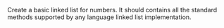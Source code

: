 Create a basic linked list for numbers.
It should contains all the standard methods supported by any language linked list implementation.